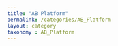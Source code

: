 ```yaml
---
title: "AB Platform"
permalink: /categories/AB_Platform
layout: category
taxonomy : AB_Platform
---
```

